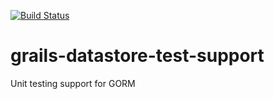 [![Build Status](https://travis-ci.org/grails/grails-datastore-test-support.svg?branch=2.3.x)](https://travis-ci.org/grails/grails-datastore-test-support)

grails-datastore-test-support
=============================

Unit testing support for GORM
